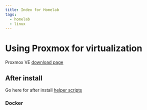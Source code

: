 ```yaml
---
title: Index for Homelab
tags: 
  - homelab
  - linux
---
```


# Using Proxmox for virtualization

Proxmox VE [download page](https://www.proxmox.com/en/downloads)

## After install

Go here for after install [helper scripts](https://helper-scripts.com/)

### Docker


